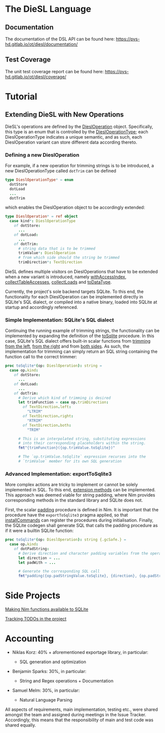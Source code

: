 # The DieSL Language

## Documentation

The documentation of the DSL API can be found here: https://pvs-hd.gitlab.io/ot/diesl/documentation/

## Test Coverage

The unit test coverage report can be found here: https://pvs-hd.gitlab.io/ot/diesl/coverage/



# Tutorial

## Extending DieSL with New Operations

DieSL's operations are defined by the [DieslOperation](src/diesl/operations/types.nim#L49) object.
Specifically, this type is an enum that is controlled by the [DieslOperationType](src/diesl/operations/types.nim#L6); each DieslOperationType indicates a unique semantic, and as such, each DieslOperation variant can store different data according thereto.


### Defining a new DieslOperation

For example, if a new operation for trimming strings is to be introduced, a new DieslOperationType called `dotTrim` can be defined

```nim
type DieslOperationType* = enum
  dotStore
  dotLoad
  ...
  dotTrim
```

which enables the DieslOperation object to be accordingly extended:
```nim
type DieslOperation* = ref object
  case kind*: DieslOperationType
    of dotStore:
      ...
    of dotLoad:
      ...
    of dotTrim:
      # string data that is to be trimmed
      trimValue*: DieslOperation
      # from which side should the string be trimmed
      trimDirection*: TextDirection
```

DieSL defines multiple visitors on DieslOperations that have to be extended when a new variant is introduced, namely [withAccessIndex](src/diesl/operations/accessindex.nim#L5), [collectTableAccesses](src/diesl/operations/boundaries.nim#L5), [collectLoads](src/diesl/operations/optimizations.nim#L8) and [toDataType](src/diesl/operations/types.nim#L122).


Currently, the project's sole backend targets SQLite.
To this end, the functionality for each DieslOperation can be implemented directly in SQLite's SQL dialect, or compiled into a native binary, loaded into SQLite at startup and accordingly referenced.


### Simple Implementation: SQLite's SQL dialect

Continuing the running example of trimming strings, the functionality can be implemented by expanding the definition of the [toSqlite](src/diesl/backends/sqlite.nim#L12) procedure.
In this case, SQLite's SQL dialect offers built-in scalar functions from [trimming from the left](https://www.sqlite.org/lang_corefunc.html#ltrim), [from the right](https://www.sqlite.org/lang_corefunc.html#rtrim) and from [both sides](https://www.sqlite.org/lang_corefunc.html#trim).
As such, the implementation for trimming can simply return an SQL string containing the function call to the correct trimmer:

```nim
proc toSqlite*(op: DieslOperation): string =
  case op.kind:
    of dotStore:
      ...
    of dotLoad:
      ...
    of dotTrim:
      # Derive which kind of trimming is desired
      let trimFunction = case op.trimDirection:
        of TextDirection.left:
          "LTRIM"
        of TextDirection.right:
          "RTRIM"
        of TextDirection.both:
          "TRIM"

      # This is an interpolated string, substituting expressions
      # into their corresponding placeholders within the string.
      fmt"{trimFunction}({op.trimValue.toSqlite})"

      # The `op.trimValue.toSqlite` expression recurses into the
      # `trimValue` member for its own SQL generation
```


### Advanced Implementation: exportToSqlite3

More complex actions are tricky to implement or cannot be solely implemented in SQL.
To this end, [extension methods](src/diesl/extensions/sqlite.nim) can be implemented.
This approach was deemed viable for string padding, where Nim provides corresponding methods in the standard library and SQLite does not.

First, the scalar [padding](src/diesl/extensions/sqlite.nim#26) procedure is defined in Nim.
It is important that the procedure have the `exportToSqlite3` pragma applied, so that [installCommands](src/diesl/extensions/sqlite.nim#8) can register the procedures during initialisation.
Finally, the SQLite codegen shall generate SQL that calls the padding procedure as if it were a builtin SQLite function:

```nim
proc toSqlite*(op: DieslOperation): string {.gcSafe.} =
  case op.kind:
    of dotPadString:
      # Derive direction and character padding variables from the operation
      let direction = ...
      let padWith = ...

      # Generate the corresponding SQL call
      fmt"padding({op.padStringValue.toSqlite}, {direction}, {op.padStringCount}, {padWith})"
```


# Side Projects

[Making Nim functions available to SQLite](https://github.com/niklaskorz/nim-exporttosqlite3/)

[Tracking TODOs in the project](https://github.com/preslavmihaylov/todocheck/pull/160)



# Accounting

* Niklas Korz: 40% + aforementioned exportage library, in particular:
  * SQL generation and optimization

* Benjamin Sparks: 30%, in particular:
  * String and Regex operations + Documentation

* Samuel Melm: 30%, in particular:
  * Natural Language Parsing

All aspects of requirements, main implementation, testing etc., were shared amongst the team and assigned during meetings in the Issue Tracker.
Accordingly, this means that the responsibility of main and test code was shared equally.
